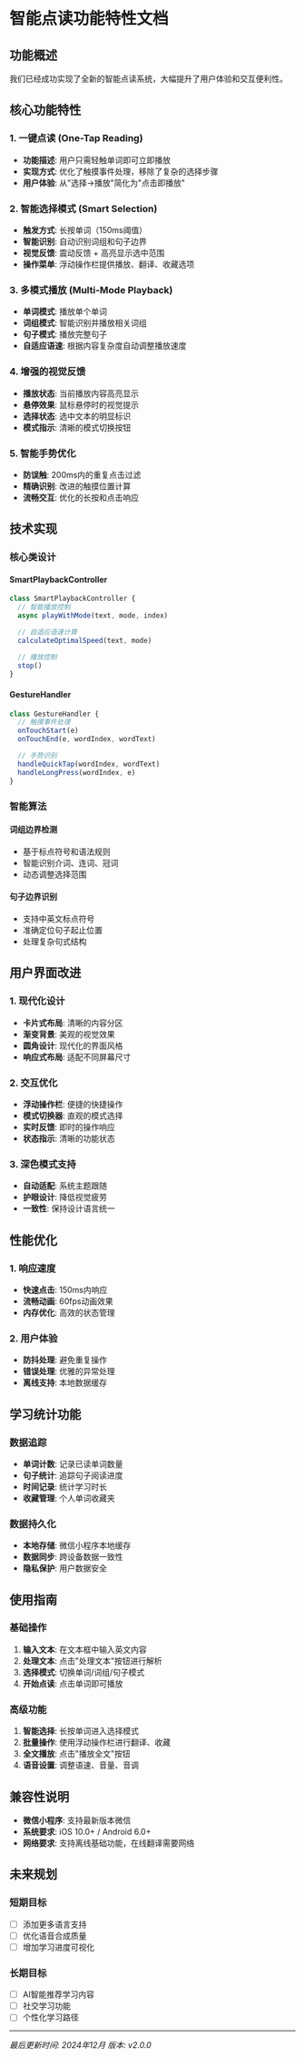 # 智能点读功能特性文档

## 功能概述

我们已经成功实现了全新的智能点读系统，大幅提升了用户体验和交互便利性。

## 核心功能特性

### 1. 一键点读 (One-Tap Reading)
- **功能描述**: 用户只需轻触单词即可立即播放
- **实现方式**: 优化了触摸事件处理，移除了复杂的选择步骤
- **用户体验**: 从"选择→播放"简化为"点击即播放"

### 2. 智能选择模式 (Smart Selection)
- **触发方式**: 长按单词（150ms阈值）
- **智能识别**: 自动识别词组和句子边界
- **视觉反馈**: 震动反馈 + 高亮显示选中范围
- **操作菜单**: 浮动操作栏提供播放、翻译、收藏选项

### 3. 多模式播放 (Multi-Mode Playback)
- **单词模式**: 播放单个单词
- **词组模式**: 智能识别并播放相关词组
- **句子模式**: 播放完整句子
- **自适应语速**: 根据内容复杂度自动调整播放速度

### 4. 增强的视觉反馈
- **播放状态**: 当前播放内容高亮显示
- **悬停效果**: 鼠标悬停时的视觉提示
- **选择状态**: 选中文本的明显标识
- **模式指示**: 清晰的模式切换按钮

### 5. 智能手势优化
- **防误触**: 200ms内的重复点击过滤
- **精确识别**: 改进的触摸位置计算
- **流畅交互**: 优化的长按和点击响应

## 技术实现

### 核心类设计

#### SmartPlaybackController
```javascript
class SmartPlaybackController {
  // 智能播放控制
  async playWithMode(text, mode, index)

  // 自适应语速计算
  calculateOptimalSpeed(text, mode)

  // 播放控制
  stop()
}
```

#### GestureHandler
```javascript
class GestureHandler {
  // 触摸事件处理
  onTouchStart(e)
  onTouchEnd(e, wordIndex, wordText)

  // 手势识别
  handleQuickTap(wordIndex, wordText)
  handleLongPress(wordIndex, e)
}
```

### 智能算法

#### 词组边界检测
- 基于标点符号和语法规则
- 智能识别介词、连词、冠词
- 动态调整选择范围

#### 句子边界识别
- 支持中英文标点符号
- 准确定位句子起止位置
- 处理复杂句式结构

## 用户界面改进

### 1. 现代化设计
- **卡片式布局**: 清晰的内容分区
- **渐变背景**: 美观的视觉效果
- **圆角设计**: 现代化的界面风格
- **响应式布局**: 适配不同屏幕尺寸

### 2. 交互优化
- **浮动操作栏**: 便捷的快捷操作
- **模式切换器**: 直观的模式选择
- **实时反馈**: 即时的操作响应
- **状态指示**: 清晰的功能状态

### 3. 深色模式支持
- **自动适配**: 系统主题跟随
- **护眼设计**: 降低视觉疲劳
- **一致性**: 保持设计语言统一

## 性能优化

### 1. 响应速度
- **快速点击**: 150ms内响应
- **流畅动画**: 60fps动画效果
- **内存优化**: 高效的状态管理

### 2. 用户体验
- **防抖处理**: 避免重复操作
- **错误处理**: 优雅的异常处理
- **离线支持**: 本地数据缓存

## 学习统计功能

### 数据追踪
- **单词计数**: 记录已读单词数量
- **句子统计**: 追踪句子阅读进度
- **时间记录**: 统计学习时长
- **收藏管理**: 个人单词收藏夹

### 数据持久化
- **本地存储**: 微信小程序本地缓存
- **数据同步**: 跨设备数据一致性
- **隐私保护**: 用户数据安全

## 使用指南

### 基础操作
1. **输入文本**: 在文本框中输入英文内容
2. **处理文本**: 点击"处理文本"按钮进行解析
3. **选择模式**: 切换单词/词组/句子模式
4. **开始点读**: 点击单词即可播放

### 高级功能
1. **智能选择**: 长按单词进入选择模式
2. **批量操作**: 使用浮动操作栏进行翻译、收藏
3. **全文播放**: 点击"播放全文"按钮
4. **语音设置**: 调整语速、音量、音调

## 兼容性说明

- **微信小程序**: 支持最新版本微信
- **系统要求**: iOS 10.0+ / Android 6.0+
- **网络要求**: 支持离线基础功能，在线翻译需要网络

## 未来规划

### 短期目标
- [ ] 添加更多语言支持
- [ ] 优化语音合成质量
- [ ] 增加学习进度可视化

### 长期目标
- [ ] AI智能推荐学习内容
- [ ] 社交学习功能
- [ ] 个性化学习路径

---

*最后更新时间: 2024年12月*
*版本: v2.0.0*
